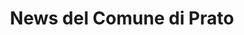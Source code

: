 ---
schema: opendataschema
title: News del Comune di Prato
organization: Comune di Prato
notes: Tutte le news del Comune di Prato che appaiono sul sito del comune sulla pagina http://www.comune.prato.it/news/
resources:
  - name: News
    url: 'http://teo-soft.com/ComunePratoNews/prato_news.xml'
    format: feed_rss
  - name: News
    url: 'https://docs.google.com/spreadsheets/d/1uHe0XJtrh85ZA4OQ3FWdW-7R40i_0pTj2KuiFOH9Oh8/pub?gid=0&single=true&output=csv'
    format: csv
category:
  - Ambiente
  - Territorio
  - Cultura
  - Svago
maintainer: iltempe
maintainer_email: mtempestini@gmail.com
license: 'https://creativecommons.org/licenses/by/4.0/'
pubdate: 27/04/2016
comments: true
---